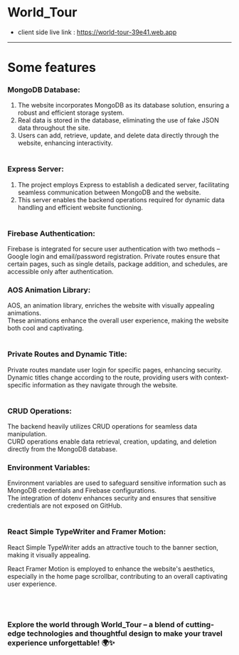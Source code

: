 # World_Tour
* client side live link : https://world-tour-39e41.web.app




---------------------------------
# Some  features 
### MongoDB Database:

1.  The website incorporates MongoDB as its database solution, ensuring a robust and efficient storage system.<br>
2.  Real data is stored in the database, eliminating the use of fake JSON data throughout the site. <br>
3.  Users can add, retrieve, update, and delete data directly through the website, enhancing interactivity.<br><br>
### Express Server:

1. The project employs Express to establish a dedicated server, facilitating seamless communication between MongoDB and the website.<br>
2.  This server enables the backend operations required for dynamic data handling and efficient website functioning.<br><br>
### Firebase Authentication:

Firebase is integrated for secure user authentication with two methods – Google login and email/password registration.
Private routes ensure that certain pages, such as single details, package addition, and schedules, are accessible only after authentication.
 ### AOS Animation Library:

AOS, an animation library, enriches the website with visually appealing animations.<br>
These animations enhance the overall user experience, making the website both cool and captivating.<br><br>
### Private Routes and Dynamic Title:

Private routes mandate user login for specific pages, enhancing security.<br>
Dynamic titles change according to the route, providing users with context-specific information as they navigate through the website.<br><br>
### CRUD Operations:

The backend heavily utilizes CRUD operations for seamless data manipulation.<br>
CURD operations enable data retrieval, creation, updating, and deletion directly from the MongoDB database.<br>
### Environment Variables:

Environment variables are used to safeguard sensitive information such as MongoDB credentials and Firebase configurations.<br>
The integration of dotenv enhances security and ensures that sensitive credentials are not exposed on GitHub.<br><br>
### React Simple TypeWriter and Framer Motion:

React Simple TypeWriter adds an attractive touch to the banner section, making it visually appealing.<br>


 React Framer Motion is employed to enhance the website's aesthetics, especially in the home page scrollbar, contributing to an overall captivating user experience.<br><br><br><br>
### Explore the world through World_Tour – a blend of cutting-edge technologies and thoughtful design to make your travel experience unforgettable! 🌍✨

